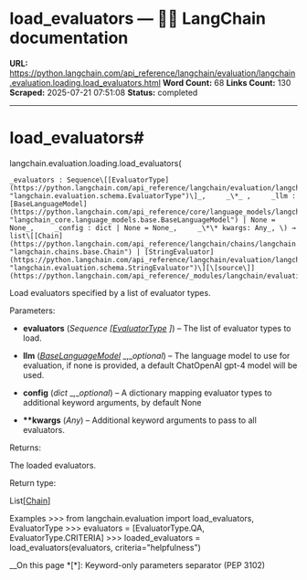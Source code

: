 # load_evaluators — 🦜🔗 LangChain  documentation

**URL:** https://python.langchain.com/api_reference/langchain/evaluation/langchain.evaluation.loading.load_evaluators.html
**Word Count:** 68
**Links Count:** 130
**Scraped:** 2025-07-21 07:51:08
**Status:** completed

---

# load\_evaluators\#

langchain.evaluation.loading.load\_evaluators\(

    _evaluators : Sequence\[[EvaluatorType](https://python.langchain.com/api_reference/langchain/evaluation/langchain.evaluation.schema.EvaluatorType.html#langchain.evaluation.schema.EvaluatorType "langchain.evaluation.schema.EvaluatorType")\]_,     _\*_ ,     _llm : [BaseLanguageModel](https://python.langchain.com/api_reference/core/language_models/langchain_core.language_models.base.BaseLanguageModel.html#langchain_core.language_models.base.BaseLanguageModel "langchain_core.language_models.base.BaseLanguageModel") | None = None_,     _config : dict | None = None_,     _\*\* kwargs: Any_, \) → list\[[Chain](https://python.langchain.com/api_reference/langchain/chains/langchain.chains.base.Chain.html#langchain.chains.base.Chain "langchain.chains.base.Chain") | [StringEvaluator](https://python.langchain.com/api_reference/langchain/evaluation/langchain.evaluation.schema.StringEvaluator.html#langchain.evaluation.schema.StringEvaluator "langchain.evaluation.schema.StringEvaluator")\][\[source\]](https://python.langchain.com/api_reference/_modules/langchain/evaluation/loading.html#load_evaluators)\#     

Load evaluators specified by a list of evaluator types.

Parameters:     

  * **evaluators** \(_Sequence_ _\[_[_EvaluatorType_](https://python.langchain.com/api_reference/langchain/evaluation/langchain.evaluation.schema.EvaluatorType.html#langchain.evaluation.schema.EvaluatorType "langchain.evaluation.schema.EvaluatorType") _\]_\) – The list of evaluator types to load.

  * **llm** \([_BaseLanguageModel_](https://python.langchain.com/api_reference/core/language_models/langchain_core.language_models.base.BaseLanguageModel.html#langchain_core.language_models.base.BaseLanguageModel "langchain_core.language_models.base.BaseLanguageModel") _,__optional_\) – The language model to use for evaluation, if none is provided, a default ChatOpenAI gpt-4 model will be used.

  * **config** \(_dict_ _,__optional_\) – A dictionary mapping evaluator types to additional keyword arguments, by default None

  * **\*\*kwargs** \(_Any_\) – Additional keyword arguments to pass to all evaluators.

Returns:     

The loaded evaluators.

Return type:     

List\[[Chain](https://python.langchain.com/api_reference/langchain/chains/langchain.chains.base.Chain.html#langchain.chains.base.Chain "langchain.chains.base.Chain")\]

Examples               >>> from langchain.evaluation import load_evaluators, EvaluatorType     >>> evaluators = [EvaluatorType.QA, EvaluatorType.CRITERIA]     >>> loaded_evaluators = load_evaluators(evaluators, criteria="helpfulness")     

__On this page   *[\*]: Keyword-only parameters separator (PEP 3102)